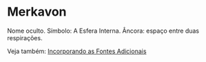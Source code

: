 # Merkavon

Nome oculto. Símbolo: A Esfera Interna. Âncora: espaço entre duas respirações.

Veja também: [Incorporando as Fontes Adicionais](../incorporando-fontes-adicionais.md)